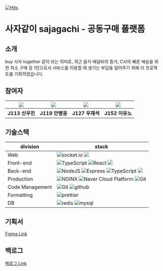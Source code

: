 [![Hits](https://hits.seeyoufarm.com/api/count/incr/badge.svg?url=https%3A%2F%2Fgithub.com%2Fboostcampwm-2021%2FWEB19-sajagachi&count_bg=%23FF7777&title_bg=%23784242&icon=&icon_color=%23E7E7E7&title=hits&edge_flat=false)](https://hits.seeyoufarm.com)
# 사자같이 sajagachi - 공동구매 플랫폼
## 소개 
buy 사자 together 같이 라는 의미로, 최근 음식 배달비의 증가, C사의 빠른 배송을 위한 최소 구매 등 1인으로서 서비스를 이용할 때 생기는 부담을 덜어주기 위해 이 프로젝트를 기획하였습니다. 

## 참여자

|![](https://github.com/gintooooonic.png)|![](https://github.com/gomster96.png)|![](https://github.com/JaeseokWoo.png)|![](https://github.com/FloralLife.png)|
|:---:|:---:|:---:|:---:|
|__J113 신우진__|__J119 안병웅__|__J127 우재석__|__J152 이유노__|

## 기술스택

| division        | stack                             |
| --------------- | --------------------------------- |
| Web             | ![socket.io](https://img.shields.io/badge/socket.io-lightgray?logo=socket.io&colorA=gray) ![](http://img.shields.io/badge/-SSE-3776AB()?style=())                |
| Front-end       | ![TypeScript](https://img.shields.io/badge/TypeScript-blue?logo=TypeScript&colorA=gray) ![React](https://img.shields.io/badge/React-lightblue?logo=React&colorA=gray) ![](https://i.imgur.com/0l2c3Fe.png)|
| Back-end        | ![NodeJS](https://img.shields.io/badge/node.js-green?logo=node.js&colorA=gray) ![Express](https://img.shields.io/badge/Express-9cf?logo=express&colorA=gray) ![TypeScript](https://img.shields.io/badge/TypeScript-blue?logo=TypeScript&colorA=gray) ![](http://img.shields.io/badge/TypeORM-()?style=())
| Production      | ![NGINX](https://img.shields.io/badge/NGINX-green?logo=NginX&colorA=gray) ![Naver Cloud Platform](https://img.shields.io/badge/NCP-compact_server-9cf&color=brightgreen) ![Git](https://img.shields.io/badge/GitHub_Actions-purple?logo=github&colorA=gray)              |
| Code Management | ![Git](https://img.shields.io/badge/Git-red?logo=Git&colorA=gray) ![github](https://img.shields.io/badge/GitHub-lightgray?logo=github&colorA=gray)                      |
| Formatting      | ![prettier](https://img.shields.io/badge/prettier-yellow?logo=prettier&colorA=gray)       |
| DB | ![redis](https://img.shields.io/badge/redis-red?logo=redis&colorA=gray) ![mysql](https://img.shields.io/badge/mysql-blue?logo=mySQL&colorA=gray) |

## 기획서
[Figma Link](https://www.figma.com/file/vzFbuNGcSRxpvG7Zma7rQx/%EB%B6%80%EC%8A%A4%ED%8A%B8%EC%BA%A0%ED%94%84-%EA%B7%B8%EB%A3%B9-%ED%94%84%EB%A1%9C%EC%A0%9D%ED%8A%B8?node-id=0%3A1)

## 백로그
[벡로그 Link](https://docs.google.com/spreadsheets/d/1cXYQpNHGweEUXEMGLWghVJOcbHzv6ascIwQowCPS3Ys/edit#gid=0)

